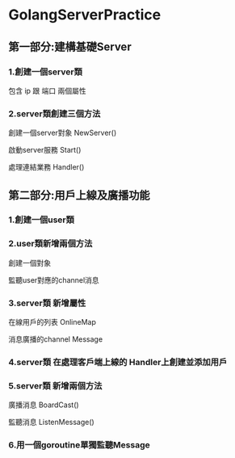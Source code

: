 # GolangServerPractice
 
## 第一部分:建構基礎Server

### 1.創建一個server類
包含 ip 跟 端口 兩個屬性
### 2.server類創建三個方法
創建一個server對象 NewServer()

啟動server服務 Start()

處理連結業務 Handler()


## 第二部分:用戶上線及廣播功能
### 1.創建一個user類

### 2.user類新增兩個方法
創建一個對象

監聽user對應的channel消息

### 3.server類 新增屬性 
在線用戶的列表   OnlineMap

消息廣播的channel   Message
### 4.server類 在處理客戶端上線的 Handler上創建並添加用戶


### 5.server類 新增兩個方法
廣播消息 BoardCast()

監聽消息 ListenMessage()
### 6.用一個goroutine單獨監聽Message